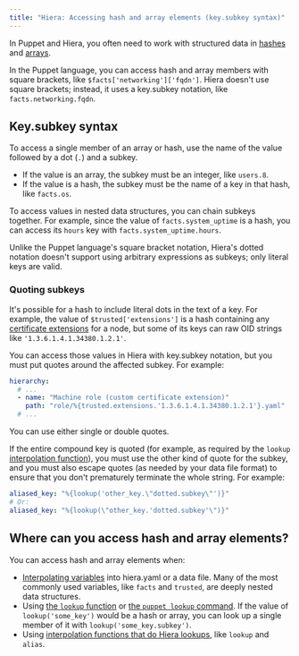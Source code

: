 ```yaml
---
title: "Hiera: Accessing hash and array elements (key.subkey syntax)"
---
```


[hashes]: ./lang_data_hash.html
[arrays]: ./lang_data_array.html
[interpolation]: ./hiera_interpolation.html
[lookup_function]: ./hiera_use_function.html
[lookup_command]: ./hiera_use_cli.html
[interpolation_functions]: ./hiera_interpolation.html#using-interpolation-functions
[extensions]: ./ssl_attributes_extensions.html

In Puppet and Hiera, you often need to work with structured data in [hashes][] and [arrays][].

In the Puppet language, you can access hash and array members with square brackets, like `$facts['networking']['fqdn']`. Hiera doesn't use square brackets; instead, it uses a key.subkey notation, like `facts.networking.fqdn`.

## Key.subkey syntax

To access a single member of an array or hash, use the name of the value followed by a dot (`.`) and a subkey.

* If the value is an array, the subkey must be an integer, like `users.8`.
* If the value is a hash, the subkey must be the name of a key in that hash, like `facts.os`.

To access values in nested data structures, you can chain subkeys together. For example, since the value of `facts.system_uptime` is a hash, you can access its `hours` key with `facts.system_uptime.hours`.

Unlike the Puppet language's square bracket notation, Hiera's dotted notation doesn't support using arbitrary expressions as subkeys; only literal keys are valid.

### Quoting subkeys

It's possible for a hash to include literal dots in the text of a key. For example, the value of `$trusted['extensions']` is a hash containing any [certificate extensions][extensions] for a node, but some of its keys can raw OID strings like `'1.3.6.1.4.1.34380.1.2.1'`.

You can access those values in Hiera with key.subkey notation, but you must put quotes around the affected subkey. For example:

``` yaml
hierarchy:
  # ...
  - name: "Machine role (custom certificate extension)"
    path: "role/%{trusted.extensions.'1.3.6.1.4.1.34380.1.2.1'}.yaml"
  # ...
```

You can use either single or double quotes.

If the entire compound key is quoted (for example, as required by the `lookup` [interpolation function][interpolation_functions]), you must use the other kind of quote for the subkey, and you must also escape quotes (as needed by your data file format) to ensure that you don't prematurely terminate the whole string. For example:

``` yaml
aliased_key: "%{lookup('other_key.\"dotted.subkey\"')}"
# Or:
aliased_key: "%{lookup(\"other_key.'dotted.subkey'\")}"
```

## Where can you access hash and array elements?

You can access hash and array elements when:

* [Interpolating variables][interpolation] into hiera.yaml or a data file. Many of the most commonly used variables, like `facts` and `trusted`, are deeply nested data structures.
* Using [the `lookup` function][lookup_function] or [the `puppet lookup` command][lookup_command]. If the value of `lookup('some_key')` would be a hash or array, you can look up a single member of it with `lookup('some_key.subkey')`.
* Using [interpolation functions that do Hiera lookups][interpolation_functions], like `lookup` and `alias`.

